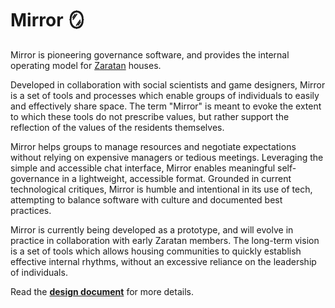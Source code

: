 # Mirror 🪞

Mirror is pioneering governance software, and provides the internal operating model for [Zaratan](https://zaratan.world) houses.

Developed in collaboration with social scientists and game designers, Mirror is a set of tools and processes which enable groups of individuals to easily and effectively share space. The term "Mirror" is meant to evoke the extent to which these tools do not prescribe values, but rather support the reflection of the values of the residents themselves.

Mirror helps groups to manage resources and negotiate expectations without relying on expensive managers or tedious meetings. Leveraging the simple and accessible chat interface, Mirror enables meaningful self-governance in a lightweight, accessible format. Grounded in current technological critiques, Mirror is humble and intentional in its use of tech, attempting to balance software with culture and documented best practices.

Mirror is currently being developed as a prototype, and will evolve in practice in collaboration with early Zaratan members. The long-term vision is a set of tools which allows housing communities to quickly establish effective internal rhythms, without an excessive reliance on the leadership of individuals.

Read the **[design document](https://docs.google.com/document/d/e/2PACX-1vRjC4BDc7nNF6gFRvDQrgod4zC_O--xzX-EwG1H2MCMV7YjvskIzxXfcC695cryegrqR6GHZAC_Y1q7/pub)** for more details.

